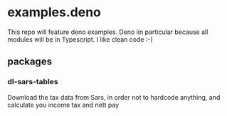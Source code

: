 # examples.deno

This repo will feature deno examples. Deno iin particular because all modules will be in Typescript. I like clean code :-)

## packages
### dl-sars-tables

Download the tax data from Sars, in order not to hardcode anything, and calculate you income tax and nett pay
